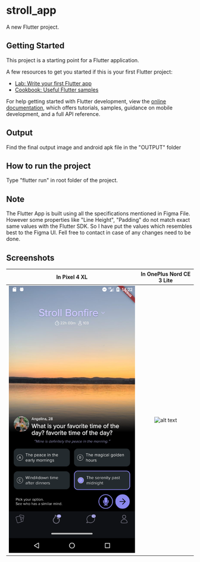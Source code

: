 # stroll_app

A new Flutter project.

## Getting Started

This project is a starting point for a Flutter application.

A few resources to get you started if this is your first Flutter project:

- [Lab: Write your first Flutter app](https://docs.flutter.dev/get-started/codelab)
- [Cookbook: Useful Flutter samples](https://docs.flutter.dev/cookbook)

For help getting started with Flutter development, view the
[online documentation](https://docs.flutter.dev/), which offers tutorials,
samples, guidance on mobile development, and a full API reference.

## Output 
Find the final output image and android apk file in the "OUTPUT" folder

## How to run the project
Type "flutter run" in root folder of the project.

## Note
The Flutter App is built using all the specifications mentioned in Figma File. However some properties like "Line Height", "Padding" do not match exact same values with the Flutter SDK. So I have put the values which resembles best to the Figma UI.
Fell free to contact in case of any changes need to be done.

## Screenshots

In Pixel 4 XL                                   |  In OnePlus Nord CE 3 Lite                                
:-------------------------:                     |:-------------------------:                  
![alt text](<output/output_in_pixel_4xl.png>)   |![alt text](<output_in_oneplus_nord.jpg>)   

